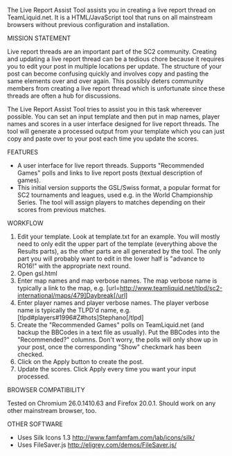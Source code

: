 The Live Report Assist Tool assists you in creating a live report thread on TeamLiquid.net. It is a HTML/JavaScript tool that runs on all mainstream browsers without previous configuration and installation.

MISSION STATEMENT

Live report threads are an important part of the SC2 community. Creating and updating a live report thread can be a tedious chore because it requires you to edit your post in multiple locations per update. The structure of your post can become confusing quickly and involves copy and pasting the same elements over and over again. This possibly deters community members from creating a live report thread which is unfortunate since these threads are often a hub for discussions.

The Live Report Assist Tool tries to assist you in this task whereever possible. You can set an input template and then put in map names, player names and scores in a user interface designed for live report threads. The tool will generate a processed output from your template which you can just copy and paste over to your post each time you update the scores.

FEATURES

- A user interface for live report threads. Supports "Recommended Games" polls and links to live report posts (textual description of games).
- This initial version supports the GSL/Swiss format, a popular format for SC2 tournaments and leagues, used e.g. in the World Championship Series. The tool will assign players to matches depending on their scores from previous matches.

WORKFLOW

1. Edit your template. Look at template.txt for an example. You will mostly need to only edit the upper part of the template (everything above the Results parts), as the other parts are all generated by the tool. The only part you will probably want to edit in the lower half is "advance to RO16!" with the appropriate next round.
2. Open gsl.html
3. Enter map names and map verbose names. The map verbose name is typically a link to the map, e.g. [url=http://www.teamliquid.net/tlpd/sc2-international/maps/479]Daybreak[/url]
4. Enter player names and player verbose names. The player verbose name is typically the TLPD'd name, e.g. [tlpd#players#1996#Z#hots]Stephano[/tlpd]
5. Create the "Recommended Games" polls on TeamLiquid.net (and backup the BBCodes in a text file as usually). Put the BBCodes into the "Recommended?" columns. Don't worry, the polls will only show up in your post, once the corresponding "Show" checkmark has been checked.
6. Click on the Apply button to create the post.
7. Update the scores. Click Apply every time you want your input processed.

BROWSER COMPATIBILITY

Tested on Chromium 26.0.1410.63 and Firefox 20.0.1. Should work on any other mainstream browser, too.

OTHER SOFTWARE

- Uses Silk Icons 1.3 http://www.famfamfam.com/lab/icons/silk/
- Uses FileSaver.js http://eligrey.com/demos/FileSaver.js/
